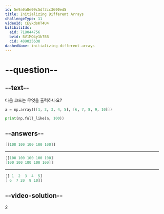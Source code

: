 ```yaml
---
id: 5e9a0a8e09c5df3cc3600ed5
title: Initializing Different Arrays
challengeType: 11
videoId: CEykdsKT4U4
bilibiliIds:
  aid: 718044756
  bvid: BV1MQ4y1k7BB
  cid: 409025638
dashedName: initializing-different-arrays
---
```


# --question--

## --text--

다음 코드는 무엇을 출력하나요?

```py
a = np.array([[1, 2, 3, 4, 5], [6, 7, 8, 9, 10]])

print(np.full_like(a, 100))
```

## --answers--

```py
[[100 100 100 100 100]]
```

---

```py
[[100 100 100 100 100]
[100 100 100 100 100]]
```

---

```py
[[ 1  2  3  4  5]
[ 6  7 20  9 10]]
```

## --video-solution--

2

